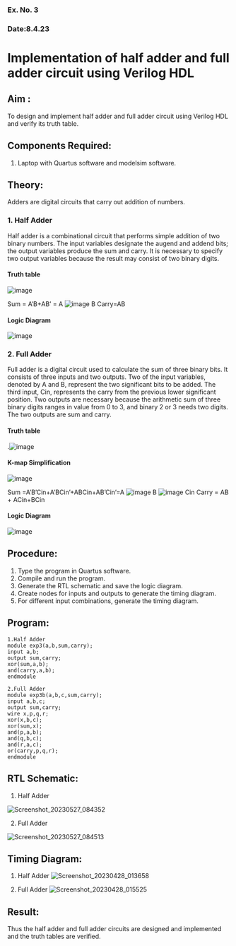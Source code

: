 ### Ex. No. 3
### Date:8.4.23
# Implementation of half adder and full adder circuit using Verilog HDL
## Aim :
To design and implement half adder and full adder circuit using Verilog HDL and verify its truth table.
## Components Required:
1.	Laptop with Quartus software and modelsim software.
## Theory:
Adders are digital circuits that carry out addition of numbers.
### 1.	Half Adder
Half adder is a combinational circuit that performs simple addition of two binary numbers. The input variables designate the augend and addend bits; the output variables produce the sum and carry. It is necessary to specify two output variables because the result may consist of two binary digits.
#### Truth table
 ![image](https://github.com/rvinifa/Adder/assets/133735746/469bd63c-0a45-4d7a-a68a-b68bb36c637a)

Sum = A’B+AB’ = A  ![image](https://github.com/rvinifa/Adder/assets/133735746/aac88cdf-2255-4bff-971b-a3657a2c19e3)
     B
Carry=AB
#### Logic Diagram
 ![image](https://github.com/rvinifa/Adder/assets/133735746/c65758e5-f597-4204-8ab1-41575bd0c3e3)

### 2.	Full Adder
Full adder is a digital circuit used to calculate the sum of three binary bits. It consists of three inputs and two outputs. Two of the input variables, denoted by A and B, represent the two significant bits to be added. The third input, Cin, represents the carry from the previous lower significant position. Two outputs are necessary because the arithmetic sum of three binary digits ranges in value from 0 to 3, and binary 2 or 3 needs two digits. The two outputs are sum and carry. 
#### Truth table
  .![image](https://github.com/rvinifa/Adder/assets/133735746/f8301e61-a457-4c1b-97fd-1adcb039df01)

#### K-map Simplification
 ![image](https://github.com/rvinifa/Adder/assets/133735746/03a38bcf-2642-4391-8424-7011b94e6002)

Sum =A’B’Cin+A’BCin’+ABCin+AB’Cin’=A ![image](https://github.com/rvinifa/Adder/assets/133735746/d522a34d-a1e9-4d96-9b19-3cbc259cb7e2)
 B ![image](https://github.com/rvinifa/Adder/assets/133735746/f52fbe53-60e0-4c19-b728-7efb11d08248)
 Cin
Carry = AB + ACin+BCin
#### Logic Diagram
 ![image](https://github.com/rvinifa/Adder/assets/133735746/982f8574-d184-49fa-a66a-4201ea48c58d)

## Procedure:
1.	Type the program in Quartus software.
2.	Compile and run the program.
3.	Generate the RTL schematic and save the logic diagram.
4.	Create nodes for inputs and outputs to generate the timing diagram.
5.	For different input combinations, generate the timing diagram.


## Program:
~~~
1.Half Adder
module exp3(a,b,sum,carry);
input a,b;
output sum,carry;
xor(sum,a,b);
and(carry,a,b);
endmodule

2.Full Adder
module exp3b(a,b,c,sum,carry);
input a,b,c;
output sum,carry;
wire x,p,q,r;
xor(x,b,c);
xor(sum,x);
and(p,a,b);
and(q,b,c);
and(r,a,c);
or(carry,p,q,r);
endmodule
~~~


## RTL Schematic:
1.	Half Adder

![Screenshot_20230527_084352](https://github.com/MOHAMEDGOWS/Adder/assets/117954463/baa7d085-c177-4f57-8df1-6ceac9ffb2ca)



 
 
 
 
 
 
 
2.	Full Adder

![Screenshot_20230527_084513](https://github.com/MOHAMEDGOWS/Adder/assets/117954463/1822e15e-17ca-477b-9bb8-accee7dda30c)


  
  
  
  

## Timing Diagram:
1.	Half Adder
![Screenshot_20230428_013658](https://github.com/MOHAMEDGOWS/Adder/assets/117954463/cdc00c8e-d8a1-4f5c-a3eb-3df1c268fdf4)

2.	Full Adder
![Screenshot_20230428_015525](https://github.com/MOHAMEDGOWS/Adder/assets/117954463/d86fd3dd-8afc-4a52-b822-a88e34ad9bda)


## Result:
Thus the half adder and full adder circuits are designed and implemented and the truth tables are verified.
